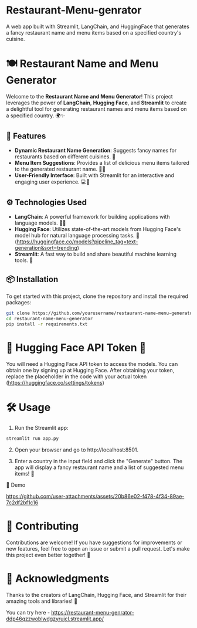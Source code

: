 # Restaurant-Menu-genrator
A web app built with Streamlit, LangChain, and HuggingFace that generates a fancy restaurant name and menu items based on a specified country's cuisine.
# 🍽️ Restaurant Name and Menu Generator

Welcome to the **Restaurant Name and Menu Generator**! This project leverages the power of **LangChain**, **Hugging Face**, and **Streamlit** to create a delightful tool for generating restaurant names and menu items based on a specified country. 🌍✨

## 🚀 Features

- **Dynamic Restaurant Name Generation**: Suggests fancy names for restaurants based on different cuisines. 🍴
- **Menu Item Suggestions**: Provides a list of delicious menu items tailored to the generated restaurant name. 🥗🍜
- **User-Friendly Interface**: Built with Streamlit for an interactive and engaging user experience. 💻🎉

## ⚙️ Technologies Used

- **LangChain**: A powerful framework for building applications with language models. 🦜🔗
- **Hugging Face**: Utilizes state-of-the-art models from Hugging Face's model hub for natural language processing tasks. 🤗(https://huggingface.co/models?pipeline_tag=text-generation&sort=trending)
- **Streamlit**: A fast way to build and share beautiful machine learning tools. 🌟

## 📦 Installation

To get started with this project, clone the repository and install the required packages:

```bash
git clone https://github.com/yourusername/restaurant-name-menu-generator.git
cd restaurant-name-menu-generator
pip install -r requirements.txt
```
# 🔑 Hugging Face API Token 🤗

You will need a Hugging Face API token to access the models. You can obtain one by signing up at Hugging Face. After obtaining your token, replace the placeholder in the code with your actual token
(https://huggingface.co/settings/tokens)
# 🛠️ Usage
1. Run the Streamlit app:
```bash
streamlit run app.py
```
2. Open your browser and go to http://localhost:8501.

3. Enter a country in the input field and click the "Generate" button. The app will display a fancy restaurant name and a list of suggested menu items! 🎊

📸 Demo


https://github.com/user-attachments/assets/20b86e02-f478-4f34-89ae-7c2df2bf1c16



# 🤝 Contributing

Contributions are welcome! If you have suggestions for improvements or new features, feel free to open an issue or submit a pull request. Let's make this project even better together! 💪

# 🙏 Acknowledgments

Thanks to the creators of LangChain, Hugging Face, and Streamlit for their amazing tools and libraries! 🌈

You can try here - https://restaurant-menu-genrator-ddp46qzzwoblwdgzyrujcl.streamlit.app/
